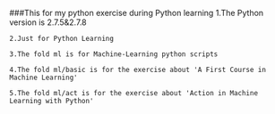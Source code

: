 ###This for my python exercise during Python learning
    1.The Python version is 2.7.5&2.7.8
    
    2.Just for Python Learning

    3.The fold ml is for Machine-Learning python scripts

    4.The fold ml/basic is for the exercise about 'A First Course in Machine Learning'

    5.The fold ml/act is for the exercise about 'Action in Machine Learning with Python'

